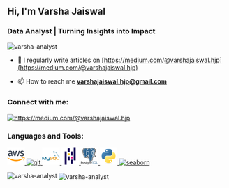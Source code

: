 <h2 align="left">Hi, I'm Varsha Jaiswal</h2>
<h3 align="left">Data Analyst | Turning Insights into Impact</h3>

<p align="left"> <img src="https://komarev.com/ghpvc/?username=varsha-analyst&label=Profile%20views&color=0e75b6&style=flat" alt="varsha-analyst" /> </p>

- 📝 I regularly write articles on [https://medium.com/@varshajaiswal.hjp](https://medium.com/@varshajaiswal.hjp)

- 📫 How to reach me **varshajaiswal.hjp@gmail.com**

<h3 align="left">Connect with me:</h3>
<p align="left">
<a href="https://linkedin.com/in/https://medium.com/@varshajaiswal.hjp" target="blank"><img align="center" src="https://raw.githubusercontent.com/rahuldkjain/github-profile-readme-generator/master/src/images/icons/Social/linked-in-alt.svg" alt="https://medium.com/@varshajaiswal.hjp" height="30" width="40" /></a>
</p>

<h3 align="left">Languages and Tools:</h3>
<p align="left"> <a href="https://aws.amazon.com" target="_blank" rel="noreferrer"> <img src="https://raw.githubusercontent.com/devicons/devicon/master/icons/amazonwebservices/amazonwebservices-original-wordmark.svg" alt="aws" width="40" height="40"/> </a> <a href="https://git-scm.com/" target="_blank" rel="noreferrer"> <img src="https://www.vectorlogo.zone/logos/git-scm/git-scm-icon.svg" alt="git" width="40" height="40"/> </a> <a href="https://www.mysql.com/" target="_blank" rel="noreferrer"> <img src="https://raw.githubusercontent.com/devicons/devicon/master/icons/mysql/mysql-original-wordmark.svg" alt="mysql" width="40" height="40"/> </a> <a href="https://pandas.pydata.org/" target="_blank" rel="noreferrer"> <img src="https://raw.githubusercontent.com/devicons/devicon/2ae2a900d2f041da66e950e4d48052658d850630/icons/pandas/pandas-original.svg" alt="pandas" width="40" height="40"/> </a> <a href="https://www.postgresql.org" target="_blank" rel="noreferrer"> <img src="https://raw.githubusercontent.com/devicons/devicon/master/icons/postgresql/postgresql-original-wordmark.svg" alt="postgresql" width="40" height="40"/> </a> <a href="https://www.python.org" target="_blank" rel="noreferrer"> <img src="https://raw.githubusercontent.com/devicons/devicon/master/icons/python/python-original.svg" alt="python" width="40" height="40"/> </a> <a href="https://seaborn.pydata.org/" target="_blank" rel="noreferrer"> <img src="https://seaborn.pydata.org/_images/logo-mark-lightbg.svg" alt="seaborn" width="40" height="40"/> </a> </p>

<p><img align="left" src="https://github-readme-stats.vercel.app/api/top-langs?username=varsha-analyst&show_icons=true&locale=en&layout=compact" alt="varsha-analyst" /></p>

<p>&nbsp;<img align="center" src="https://github-readme-stats.vercel.app/api?username=varsha-analyst&show_icons=true&locale=en" alt="varsha-analyst" /></p>
